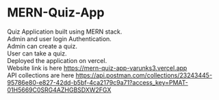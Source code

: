 # MERN-Quiz-App
Quiz Application built using MERN stack.\
Admin and user login Authentication.\
Admin can create a quiz.\
User can take a quiz.\
Deployed the application on vercel.\
Website link is here https://mern-quiz-app-varunks3.vercel.app  
API collections are here https://api.postman.com/collections/23243445-95786e80-e827-42dd-b5bf-4ca2179c9a71?access_key=PMAT-01H5669C0SRG4AZHGBSDXW2FGX

